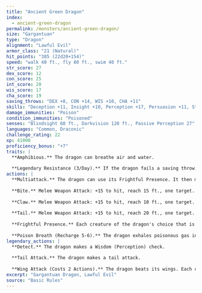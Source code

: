 ```yaml
---
title: "Ancient Green Dragon"
index:
  - ancient-green-dragon
permalink: /monsters/ancient-green-dragon/
size: "Gargantuan"
type: "Dragon"
alignment: "Lawful Evil"
armor_class: "21 (Natural)"
hit_points: "385 (22d20+154)"
speed: "walk 40 ft., fly 80 ft., swim 40 ft."
str_score: 27
dex_score: 12
con_score: 25
int_score: 20
wis_score: 17
cha_score: 19
saving_throws: "DEX +8, CON +14, WIS +10, CHA +11"
skills: "Deception +11, Insight +10, Perception +17, Persuasion +11, Stealth +8"
damage_immunities: "Poison"
condition_immunities: "Poisoned"
senses: "Blindsight 60 ft., Darkvision 120 ft., Passive Perception 27"
languages: "Common, Draconic"
challenge_rating: 22
xp: 41000
proficiency_bonus: "+7"
traits: |
  **Amphibious.** The dragon can breathe air and water.
  
  **Legendary Resistance (3/Day).** If the dragon fails a saving throw, it can choose to succeed instead.
actions: |
  **Multiattack.** The dragon can use its Frightful Presence. It then makes three attacks: one with its bite and two with its claws.
  
  **Bite.** Melee Weapon Attack: +15 to hit, reach 15 ft., one target. Hit: 19 (2d10 + 8) piercing damage plus 10 (3d6) poison damage.
  
  **Claw.** Melee Weapon Attack: +15 to hit, reach 10 ft., one target. Hit: 22 (4d6 + 8) slashing damage.
  
  **Tail.** Melee Weapon Attack: +15 to hit, reach 20 ft., one target. Hit: 17 (2d8 + 8) bludgeoning damage.
  
  **Frightful Presence.** Each creature of the dragon's choice that is within 120 feet of the dragon and aware of it must succeed on a DC 19 Wisdom saving throw or become frightened for 1 minute. A creature can repeat the saving throw at the end of each of its turns, ending the effect on itself on a success. If a creature's saving throw is successful or the effect ends for it, the creature is immune to the dragon's Frightful Presence for the next 24 hours.
  
  **Poison Breath (Recharge 5-6).** The dragon exhales poisonous gas in a 90-foot cone. Each creature in that area must make a DC 22 Constitution saving throw, taking 77 (22d6) poison damage on a failed save, or half as much damage on a successful one.  
legendary_actions: |
  **Detect.** The dragon makes a Wisdom (Perception) check.
  
  **Tail Attack.** The dragon makes a tail attack.
  
  **Wing Attack (Costs 2 Actions).** The dragon beats its wings. Each creature within 15 ft. of the dragon must succeed on a DC 23 Dexterity saving throw or take 15 (2d6 + 8) bludgeoning damage and be knocked prone. The dragon can then fly up to half its flying speed.
excerpt: "Gargantuan Dragon, Lawful Evil"
source: "Basic Rules"
---
```

